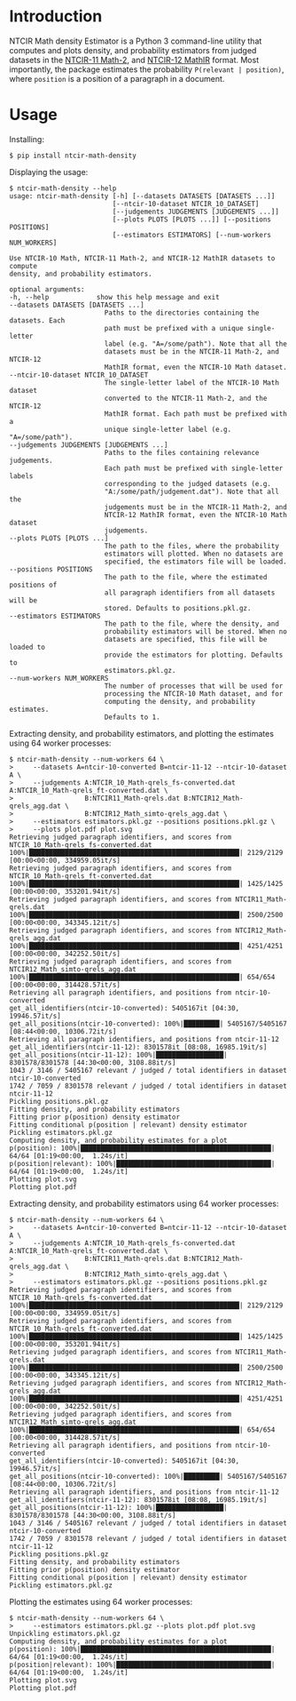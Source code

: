 # Introduction
NTCIR Math density Estimator is a Python 3 command-line utility that computes
and plots density, and probability estimators from judged datasets in the
[NTCIR-11 Math-2][paper:aizawaetal14-ntcir11], and [NTCIR-12
MathIR][paper:zanibbi16-ntcir12] format. Most importantly, the package
estimates the probability `P(relevant | position)`, where `position` is a
position of a paragraph in a document.

[paper:aizawaetal13-ntcir10]: https://ntcir-math.nii.ac.jp/wp-content/blogs.dir/23/files/2013/10/01-NTCIR10-OV-MATH-AizawaA.pdf (NTCIR-10 Math Pilot Task Overview, Proceedings of the 10th NTCIR Conference, June 18–21, 2013, Tokyo, Japan)
[paper:aizawaetal14-ntcir11]: https://citeseerx.ist.psu.edu/viewdoc/download?doi=10.1.1.686.444&rep=rep1&type=pdf (NTCIR-11 Math-2 Task Overview, Proceedings of the 11th NTCIR Conference, December 9–12, 2014, Tokyo, Japan)
[paper:zanibbi16-ntcir12]: https://research.nii.ac.jp/ntcir/workshop/OnlineProceedings12/pdf/ntcir/OVERVIEW/01-NTCIR12-OV-MathIR-ZanibbiR.pdf (NTCIR-12 MathIR Task Overview, Proceedings of the 12th NTCIR Conference on Evaluation of Information Access Technologies, June 7–10, 2016 Tokyo Japan)

[www:ntcir-task-data]: https://www.nii.ac.jp/dsc/idr/en/ntcir/ntcir-taskdata.html (Downloading NTCIR Test Collections Task Data)
[www:ntcir-10-math-data]: https://ntcir-math.nii.ac.jp/data/ (NTCIR-12 MathIR » Data » NTCIR-10 Math Pilot Task)
[www:ntcir-12-mathir-data]: https://ntcir-math.nii.ac.jp/data/ (NTCIR-12 MathIR » Data » NTCIR-12 MathIR Pilot Task)

# Usage
Installing:

    $ pip install ntcir-math-density

Displaying the usage:

    $ ntcir-math-density --help
    usage: ntcir-math-density [-h] [--datasets DATASETS [DATASETS ...]]
                              [--ntcir-10-dataset NTCIR_10_DATASET]
                              [--judgements JUDGEMENTS [JUDGEMENTS ...]]
                              [--plots PLOTS [PLOTS ...]] [--positions POSITIONS]
                              [--estimators ESTIMATORS] [--num-workers NUM_WORKERS]

    Use NTCIR-10 Math, NTCIR-11 Math-2, and NTCIR-12 MathIR datasets to compute
    density, and probability estimators.

    optional arguments:
    -h, --help            show this help message and exit
    --datasets DATASETS [DATASETS ...]
                            Paths to the directories containing the datasets. Each
                            path must be prefixed with a unique single-letter
                            label (e.g. "A=/some/path"). Note that all the
                            datasets must be in the NTCIR-11 Math-2, and NTCIR-12
                            MathIR format, even the NTCIR-10 Math dataset.
    --ntcir-10-dataset NTCIR_10_DATASET
                            The single-letter label of the NTCIR-10 Math dataset
                            converted to the NTCIR-11 Math-2, and the NTCIR-12
                            MathIR format. Each path must be prefixed with a
                            unique single-letter label (e.g. "A=/some/path").
    --judgements JUDGEMENTS [JUDGEMENTS ...]
                            Paths to the files containing relevance judgements.
                            Each path must be prefixed with single-letter labels
                            corresponding to the judged datasets (e.g.
                            "A:/some/path/judgement.dat"). Note that all the
                            judgements must be in the NTCIR-11 Math-2, and
                            NTCIR-12 MathIR format, even the NTCIR-10 Math dataset
                            judgements.
    --plots PLOTS [PLOTS ...]
                            The path to the files, where the probability
                            estimators will plotted. When no datasets are
                            specified, the estimators file will be loaded.
    --positions POSITIONS
                            The path to the file, where the estimated positions of
                            all paragraph identifiers from all datasets will be
                            stored. Defaults to positions.pkl.gz.
    --estimators ESTIMATORS
                            The path to the file, where the density, and
                            probability estimators will be stored. When no
                            datasets are specified, this file will be loaded to
                            provide the estimators for plotting. Defaults to
                            estimators.pkl.gz.
    --num-workers NUM_WORKERS
                            The number of processes that will be used for
                            processing the NTCIR-10 Math dataset, and for
                            computing the density, and probability estimates.
                            Defaults to 1.

Extracting density, and probability estimators, and plotting the estimates using 64 worker processes:

    $ ntcir-math-density --num-workers 64 \
    >     --datasets A=ntcir-10-converted B=ntcir-11-12 --ntcir-10-dataset A \
    >     --judgements A:NTCIR_10_Math-qrels_fs-converted.dat A:NTCIR_10_Math-qrels_ft-converted.dat \
    >                  B:NTCIR11_Math-qrels.dat B:NTCIR12_Math-qrels_agg.dat \
    >                  B:NTCIR12_Math_simto-qrels_agg.dat \
    >     --estimators estimators.pkl.gz --positions positions.pkl.gz \
    >     --plots plot.pdf plot.svg
    Retrieving judged paragraph identifiers, and scores from NTCIR_10_Math-qrels_fs-converted.dat
    100%|█████████████████████████████████████████████████████| 2129/2129 [00:00<00:00, 334959.05it/s]
    Retrieving judged paragraph identifiers, and scores from NTCIR_10_Math-qrels_ft-converted.dat
    100%|█████████████████████████████████████████████████████| 1425/1425 [00:00<00:00, 353201.94it/s]
    Retrieving judged paragraph identifiers, and scores from NTCIR11_Math-qrels.dat
    100%|█████████████████████████████████████████████████████| 2500/2500 [00:00<00:00, 343345.12it/s]
    Retrieving judged paragraph identifiers, and scores from NTCIR12_Math-qrels_agg.dat
    100%|█████████████████████████████████████████████████████| 4251/4251 [00:00<00:00, 342252.50it/s]
    Retrieving judged paragraph identifiers, and scores from NTCIR12_Math_simto-qrels_agg.dat
    100%|█████████████████████████████████████████████████████| 654/654 [00:00<00:00, 314428.57it/s]
    Retrieving all paragraph identifiers, and positions from ntcir-10-converted
    get_all_identifiers(ntcir-10-converted): 5405167it [04:30, 19946.57it/s]
    get_all_positions(ntcir-10-converted): 100%|█████████| 5405167/5405167 [08:44<00:00, 10306.72it/s]
    Retrieving all paragraph identifiers, and positions from ntcir-11-12
    get_all_identifiers(ntcir-11-12): 8301578it [08:08, 16985.19it/s]
    get_all_positions(ntcir-11-12): 100%|█████████████████| 8301578/8301578 [44:30<00:00, 3108.88it/s]
    1043 / 3146 / 5405167 relevant / judged / total identifiers in dataset ntcir-10-converted
    1742 / 7059 / 8301578 relevant / judged / total identifiers in dataset ntcir-11-12
    Pickling positions.pkl.gz
    Fitting density, and probability estimators
    Fitting prior p(position) density estimator
    Fitting conditional p(position | relevant) density estimator
    Pickling estimators.pkl.gz
    Computing density, and probability estimates for a plot
    p(position): 100%|████████████████████████████████████████████████| 64/64 [01:19<00:00,  1.24s/it]
    p(position|relevant): 100%|███████████████████████████████████████| 64/64 [01:19<00:00,  1.24s/it]
    Plotting plot.svg
    Plotting plot.pdf

Extracting density, and probability estimators using 64 worker processes:

    $ ntcir-math-density --num-workers 64 \
    >     --datasets A=ntcir-10-converted B=ntcir-11-12 --ntcir-10-dataset A \
    >     --judgements A:NTCIR_10_Math-qrels_fs-converted.dat A:NTCIR_10_Math-qrels_ft-converted.dat \
    >                  B:NTCIR11_Math-qrels.dat B:NTCIR12_Math-qrels_agg.dat \
    >                  B:NTCIR12_Math_simto-qrels_agg.dat \
    >     --estimators estimators.pkl.gz --positions positions.pkl.gz
    Retrieving judged paragraph identifiers, and scores from NTCIR_10_Math-qrels_fs-converted.dat
    100%|█████████████████████████████████████████████████████| 2129/2129 [00:00<00:00, 334959.05it/s]
    Retrieving judged paragraph identifiers, and scores from NTCIR_10_Math-qrels_ft-converted.dat
    100%|█████████████████████████████████████████████████████| 1425/1425 [00:00<00:00, 353201.94it/s]
    Retrieving judged paragraph identifiers, and scores from NTCIR11_Math-qrels.dat
    100%|█████████████████████████████████████████████████████| 2500/2500 [00:00<00:00, 343345.12it/s]
    Retrieving judged paragraph identifiers, and scores from NTCIR12_Math-qrels_agg.dat
    100%|█████████████████████████████████████████████████████| 4251/4251 [00:00<00:00, 342252.50it/s]
    Retrieving judged paragraph identifiers, and scores from NTCIR12_Math_simto-qrels_agg.dat
    100%|█████████████████████████████████████████████████████| 654/654 [00:00<00:00, 314428.57it/s]
    Retrieving all paragraph identifiers, and positions from ntcir-10-converted
    get_all_identifiers(ntcir-10-converted): 5405167it [04:30, 19946.57it/s]
    get_all_positions(ntcir-10-converted): 100%|█████████| 5405167/5405167 [08:44<00:00, 10306.72it/s]
    Retrieving all paragraph identifiers, and positions from ntcir-11-12
    get_all_identifiers(ntcir-11-12): 8301578it [08:08, 16985.19it/s]
    get_all_positions(ntcir-11-12): 100%|█████████████████| 8301578/8301578 [44:30<00:00, 3108.88it/s]
    1043 / 3146 / 5405167 relevant / judged / total identifiers in dataset ntcir-10-converted
    1742 / 7059 / 8301578 relevant / judged / total identifiers in dataset ntcir-11-12
    Pickling positions.pkl.gz
    Fitting density, and probability estimators
    Fitting prior p(position) density estimator
    Fitting conditional p(position | relevant) density estimator
    Pickling estimators.pkl.gz

Plotting the estimates using 64 worker processes:

    $ ntcir-math-density --num-workers 64 \
    >     --estimators estimators.pkl.gz --plots plot.pdf plot.svg
    Unpickling estimators.pkl.gz
    Computing density, and probability estimates for a plot
    p(position): 100%|████████████████████████████████████████████████| 64/64 [01:19<00:00,  1.24s/it]
    p(position|relevant): 100%|███████████████████████████████████████| 64/64 [01:19<00:00,  1.24s/it]
    Plotting plot.svg
    Plotting plot.pdf

